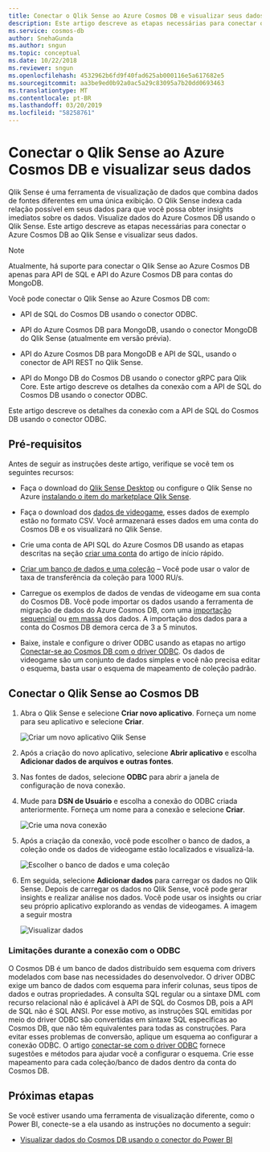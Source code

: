 ```yaml
---
title: Conectar o Qlik Sense ao Azure Cosmos DB e visualizar seus dados
description: Este artigo descreve as etapas necessárias para conectar o Azure Cosmos DB ao Qlik Sense e visualizar seus dados.
ms.service: cosmos-db
author: SnehaGunda
ms.author: sngun
ms.topic: conceptual
ms.date: 10/22/2018
ms.reviewer: sngun
ms.openlocfilehash: 4532962b6fd9f40fad625ab000116e5a617682e5
ms.sourcegitcommit: aa3be9ed0b92a0ac5a29c83095a7b20dd0693463
ms.translationtype: MT
ms.contentlocale: pt-BR
ms.lasthandoff: 03/20/2019
ms.locfileid: "58258761"
---
```

# <a name="connect-qlik-sense-to-azure-cosmos-db-and-visualize-your-data"></a>Conectar o Qlik Sense ao Azure Cosmos DB e visualizar seus dados

Qlik Sense é uma ferramenta de visualização de dados que combina dados de fontes diferentes em uma única exibição. O Qlik Sense indexa cada relação possível em seus dados para que você possa obter insights imediatos sobre os dados. Visualize dados do Azure Cosmos DB usando o Qlik Sense. Este artigo descreve as etapas necessárias para conectar o Azure Cosmos DB ao Qlik Sense e visualizar seus dados. 

> [!NOTE]
> Atualmente, há suporte para conectar o Qlik Sense ao Azure Cosmos DB apenas para API de SQL e API do Azure Cosmos DB para contas do MongoDB.

Você pode conectar o Qlik Sense ao Azure Cosmos DB com:

* API de SQL do Cosmos DB usando o conector ODBC.

* API do Azure Cosmos DB para MongoDB, usando o conector MongoDB do Qlik Sense (atualmente em versão prévia).

* API do Azure Cosmos DB para MongoDB e API de SQL, usando o conector de API REST no Qlik Sense.

* API do Mongo DB do Cosmos DB usando o conector gRPC para Qlik Core.
Este artigo descreve os detalhes da conexão com a API de SQL do Cosmos DB usando o conector ODBC.

Este artigo descreve os detalhes da conexão com a API de SQL do Cosmos DB usando o conector ODBC.

## <a name="prerequisites"></a>Pré-requisitos

Antes de seguir as instruções deste artigo, verifique se você tem os seguintes recursos:

* Faça o download do [Qlik Sense Desktop](https://www.qlik.com/us/try-or-buy/download-qlik-sense) ou configure o Qlik Sense no Azure [instalando o item do marketplace Qlik Sense](https://azuremarketplace.microsoft.com/marketplace/apps/qlik.qlik-sense).

* Faça o download dos [dados de videogame](https://www.kaggle.com/gregorut/videogamesales), esses dados de exemplo estão no formato CSV. Você armazenará esses dados em uma conta do Cosmos DB e os visualizará no Qlik Sense.

* Crie uma conta de API SQL do Azure Cosmos DB usando as etapas descritas na seção [criar uma conta](create-sql-api-dotnet.md#create-account) do artigo de início rápido.

* [Criar um banco de dados e uma coleção](create-sql-api-dotnet.md#create-collection-database) – Você pode usar o valor de taxa de transferência da coleção para 1000 RU/s. 

* Carregue os exemplos de dados de vendas de videogame em sua conta do Cosmos DB. Você pode importar os dados usando a ferramenta de migração de dados do Azure Cosmos DB, com uma [importação sequencial](import-data.md#SQLSeqTarget) ou [em massa](import-data.md#SQLBulkTarget) dos dados. A importação dos dados para a conta do Cosmos DB demora cerca de 3 a 5 minutos.

* Baixe, instale e configure o driver ODBC usando as etapas no artigo [Conectar-se ao Cosmos DB com o driver ODBC](odbc-driver.md). Os dados de videogame são um conjunto de dados simples e você não precisa editar o esquema, basta usar o esquema de mapeamento de coleção padrão.

## <a name="connect-qlik-sense-to-cosmos-db"></a>Conectar o Qlik Sense ao Cosmos DB

1. Abra o Qlik Sense e selecione **Criar novo aplicativo**. Forneça um nome para seu aplicativo e selecione **Criar**.

   ![Criar um novo aplicativo Qlik Sense](./media/visualize-qlik-sense/create-new-qlik-sense-app.png)

2. Após a criação do novo aplicativo, selecione **Abrir aplicativo** e escolha **Adicionar dados de arquivos e outras fontes**. 

3. Nas fontes de dados, selecione **ODBC** para abrir a janela de configuração de nova conexão. 

4. Mude para **DSN de Usuário** e escolha a conexão do ODBC criada anteriormente. Forneça um nome para a conexão e selecione **Criar**. 

   ![Crie uma nova conexão](./media/visualize-qlik-sense/create-new-connection.png)

5. Após a criação da conexão, você pode escolher o banco de dados, a coleção onde os dados de videogame estão localizados e visualizá-la.

   ![Escolher o banco de dados e uma coleção](./media/visualize-qlik-sense/choose-database-and-collection.png) 

6. Em seguida, selecione **Adicionar dados** para carregar os dados no Qlik Sense. Depois de carregar os dados no Qlik Sense, você pode gerar insights e realizar análise nos dados. Você pode usar os insights ou criar seu próprio aplicativo explorando as vendas de videogames. A imagem a seguir mostra 

   ![Visualizar dados](./media/visualize-qlik-sense/visualize-data.png)

### <a name="limitations-when-connecting-with-odbc"></a>Limitações durante a conexão com o ODBC 

O Cosmos DB é um banco de dados distribuído sem esquema com drivers modelados com base nas necessidades do desenvolvedor. O driver ODBC exige um banco de dados com esquema para inferir colunas, seus tipos de dados e outras propriedades. A consulta SQL regular ou a sintaxe DML com recurso relacional não é aplicável à API de SQL do Cosmos DB, pois a API de SQL não é SQL ANSI. Por esse motivo, as instruções SQL emitidas por meio do driver ODBC são convertidas em sintaxe SQL específicas ao Cosmos DB, que não têm equivalentes para todas as construções. Para evitar esses problemas de conversão, aplique um esquema ao configurar a conexão ODBC. O artigo [conectar-se com o driver ODBC](odbc-driver.md) fornece sugestões e métodos para ajudar você a configurar o esquema. Crie esse mapeamento para cada coleção/banco de dados dentro da conta do Cosmos DB.

## <a name="next-steps"></a>Próximas etapas

Se você estiver usando uma ferramenta de visualização diferente, como o Power BI, conecte-se a ela usando as instruções no documento a seguir:

* [Visualizar dados do Cosmos DB usando o conector do Power BI](powerbi-visualize.md)
